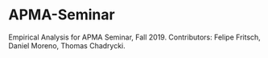 # APMA-Seminar
Empirical Analysis for APMA Seminar, Fall 2019. Contributors: Felipe Fritsch, Daniel Moreno, Thomas Chadrycki.

